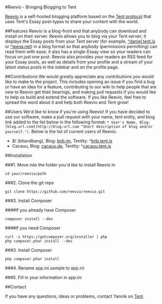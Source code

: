 #Reevio - Bringing Blogging to Tent

[Reevio](https://reevio.tent.is "Reevio on Tent") is a self-hosted blogging platform based on the [Tent protocol](http://tent.io "Tent - The decentralized social web") that uses Tent's Essay post-types to share your content with the world.

##Features
Reevio is a blog-front end that anybody can download and install on their server. Reevio allows you to blog via your Tent server; it displays the Essay posts from your Tent server (for example, [^daniel.tent.is](https://daniel.tent.is "Daniel Siders, Tent co-founder") or [^jeena.net](https://jeena.net "Jeena, one of the first Tent self-hosters")) in a blog format so that anybody (permissions permitting) can read them with ease; it also has a single-Essay view so your readers can focus on just one post. Reevio also provides your readers an RSS feed for your Essay posts, as well as details from your profile and a stream of your latest status posts in the sidebar and on the profile page.

##Contributions
We would greatly appreciate any contributions you would like to make to the project. This includes opening an issue if you find a bug or have an idea for a feature, contributing to our wiki to help people that are new to Reevio get their bearings, and making pull requests if you would like to help us build and extend the software. If you like Reevio, feel free to spread the word about it and help both Reevio and Tent grow!

##Users
We'd like to know if you're using Reevio! If you have decided to use our software, make a pull request with your name, tent entity, and blog link added to the list below in the following format: ```* User's Name, Blog: [blog.url.com](http://blog.url.com "Short description of blog and/or yourself.")```. Below is the list of current users of Reevio.

* &! (bitandbang), Blog: [bnb.im](http://bnb.im "Web-driven college student who loves Tent."), Tentity: ^[bnb.tent.is](https://bnb.tent.is "Tent Entity.")
* Cacauu, Blog: [cacauu.de](http://cacauu.de "German technonlogy-lover who blogs about technology, coding, photography and some other things"), Tentity: ^[cacauu.tent.is](https://cacauu.tent.is "Tent Entity.")

##Installation

###1. Move into the folder you'd like to install Reevio in 

	cd your/reevio/path

###2. Clone the git repo

	git clone https://github.com/reevio/reevio.git

###3. Install Composer

####If you already have Composer

	composer install --dev
			
####If you need Composer

	curl -s https://getcomposer.org/installer | php
	php composer.phar install --dev
			
###3. Install Composer

	php composer.phar install
			
###4. Rename app.ini.sample to app.ini

###5. Fill in your information in app.ini


##Contact

If you have any questions, ideas or problems, contact Yannik on [Tent](https://cacauu.tent.is).
